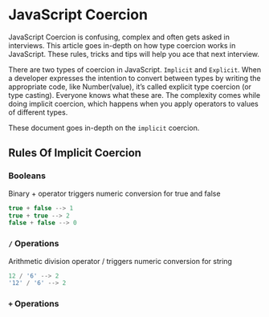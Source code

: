 # JavaScript Coercion

JavaScript Coercion is confusing, complex and often gets asked in interviews. This article goes in-depth on how type coercion works in JavaScript. These rules, tricks and tips will help you ace that next interview.

There are two types of coercion in JavaScript. `Implicit` and `Explicit`. When a developer expresses the intention to convert between types by writing the appropriate code, like Number(value), it’s called explicit type coercion (or type casting). Everyone knows what these are. The complexity comes while doing implicit coercion, which happens when you apply operators to values of different types.

These document goes in-depth on the `implicit` coercion.

## Rules Of Implicit Coercion

### Booleans
Binary + operator triggers numeric conversion for true and false
```javascript
true + false --> 1
true + true --> 2
false + false --> 0
```

### `/` Operations
Arithmetic division operator / triggers numeric conversion for string
```javascript
12 / '6' --> 2
'12' / '6' --> 2 
```

### `+` Operations
  



